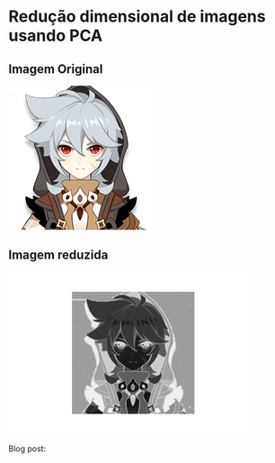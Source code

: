 # Redução dimensional de imagens usando PCA


## Imagem Original
![razor](razor.png "Original")

## Imagem reduzida
![razor reconstructed](razor_reconstruced.png "Reconstruioda")

Blog post: 
